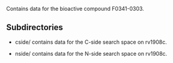 Contains data for the bioactive compound F0341-0303.

## Subdirectories

- cside/ contains data for the C-side search space on rv1908c.

- nside/ contains data for the N-side search space on rv1908c.

